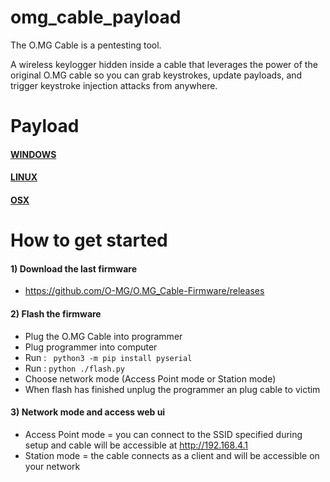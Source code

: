 # omg_cable_payload

The O.MG Cable is a pentesting tool.  

A wireless keylogger hidden inside a cable that leverages the power of the original O.MG cable so you can grab keystrokes, update payloads, and trigger keystroke injection attacks from anywhere.  

# Payload

#### [WINDOWS](https://github.com/julesbozouklian/omg_cable_payload/blob/main/windows/)

#### [LINUX](https://github.com/julesbozouklian/omg_cable_payload/blob/main/linux/)

#### [OSX](https://github.com/julesbozouklian/omg_cable_payload/blob/main/osx/)


# How to get started

#### 1) Download the last firmware
 - https://github.com/O-MG/O.MG_Cable-Firmware/releases

#### 2) Flash the firmware
 - Plug the O.MG Cable into programmer
 - Plug programmer into computer
 - Run : ``` python3 -m pip install pyserial```
 - Run : ``` python ./flash.py ```
 - Choose network mode (Access Point mode or Station mode)
 - When flash has finished unplug the programmer an plug cable to victim

#### 3) Network mode and access web ui
 - Access Point mode = you can connect to the SSID specified during setup and cable will be accessible at http://192.168.4.1
 - Station mode = the cable connects as a client and will be accessible on your network
